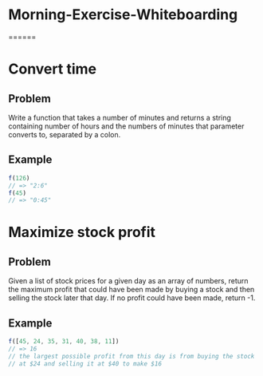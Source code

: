 # Morning-Exercise-Whiteboarding

======

# Convert time

## Problem
Write a function that takes a number of minutes and returns a string containing number of hours and the numbers of minutes that
parameter converts to, separated by a colon.

## Example
```javascript
f(126)
// => "2:6"
f(45)
// => "0:45"
```



# Maximize stock profit

## Problem
Given a list of stock prices for a given day as an array of numbers, return the maximum profit that could have been made by buying a stock and then selling the stock later that day.  If no profit could have been made, return -1.

## Example
```javascript
f([45, 24, 35, 31, 40, 38, 11])
// => 16
// the largest possible profit from this day is from buying the stock
// at $24 and selling it at $40 to make $16
```
